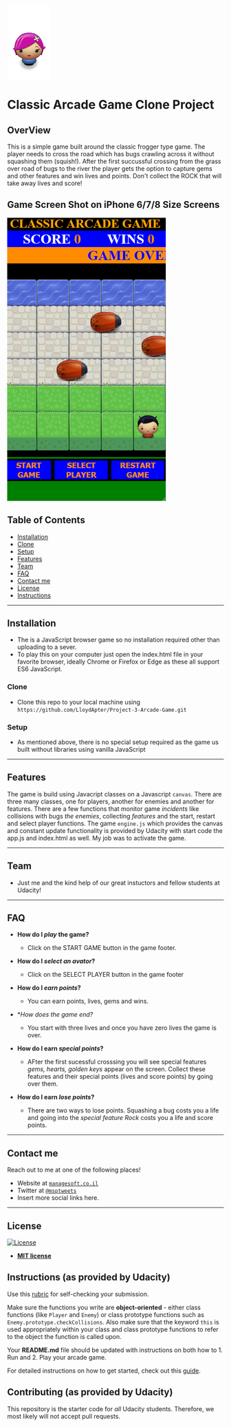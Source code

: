 <img src=https://raw.githubusercontent.com/LloydApter/Project-3-Arcade-Game/master/images/players/char-pink-girl.png>

# Classic Arcade Game Clone Project

## OverView

This is a simple game built around the classic frogger type game.  The player needs to cross the road which has bugs crawling across it without squashing them (squish!).  After the first succussful crossing from the grass over road of bugs to the river the player gets the option to capture gems and other features and win lives and points.  Don't collect the ROCK that will take away lives and score!

## Game Screen Shot on iPhone 6/7/8 Size Screens


<img src=https://raw.githubusercontent.com/LloydApter/Project-3-Arcade-Game/master/images/game-screenshot.png>


## Table of Contents


- [Installation](#installation)
- [Clone](#clone)
- [Setup](#setup)
- [Features](#features)
- [Team](#team)
- [FAQ](#FAQ)
- [Contact me](#contact-me)
- [License](#license)
- [Instructions](#instructions)



---

## Installation

- The is a JavaScript browser game so no installation required other than uploading to a sever.
- To play this on your computer just open the index.html file in your favorite browser, ideally Chrome or Firefox or Edge as these all support ES6 JavaScript.


### Clone

- Clone this repo to your local machine using `https://github.com/LloydApter/Project-3-Arcade-Game.git`


### Setup

- As mentioned above, there is no special setup required as the game us built without libraries using vanilla JavaScript
---


## Features

The game is build using Javacript classes on a Javascript ```canvas```.  There are three many classes, one for players, another for enemies and another for features.  There are a few functions that monitor game *incidents* like collisions with bugs *the enemies*, collecting *features* and the start, restart and select player functions.  The game ```engine.js``` which provides the canvas and constant update functionality is provided by Udacity with start code the app.js and index.html as well. My job was to activate the game. 


---


## Team

- Just me and the kind help of our great instuctors and fellow students at Udacity!


---

## FAQ

- **How do I *play* the game?**
    - Click on the START GAME button in the game footer.

- **How do I *select an avator*?**
    - Click on the SELECT PLAYER button in the game footer

- **How do I *earn points*?**
    - You can earn points, lives, gems and wins.

- **How does the *game end?**
    - You start with three lives and once you have zero lives the game is over.

- **How do I earn *special points*?**
    - AFter the first sucessful crosssing you will see special features *gems, hearts, golden keys* appear on the screen.  Collect these features and their special points (lives and score points) by going over them.

- **How do I earn *lose points*?**
    - There are two ways to lose points. Squashing a bug costs you a life and going into the *special feature Rock* costs you a life and score points.


---

## Contact me

Reach out to me at one of the following places!

- Website at <a href="https://managesoft.co.il" target="_blank">`managesoft.co.il`</a>
- Twitter at <a href="https://twitter.com/msptweets" target="_blank">`@msptweets`</a>
- Insert more social links here.


---

## License

[![License](http://img.shields.io/:license-mit-blue.svg?style=flat-square)](http://badges.mit-license.org)

- **[MIT license](http://opensource.org/licenses/mit-license.php)**



## Instructions (as provided by Udacity)

Use this [rubric](https://review.udacity.com/#!/rubrics/15/view) for self-checking your submission.

Make sure the functions you write are **object-oriented** - either class functions (like `Player` and `Enemy`) or class prototype functions such as `Enemy.prototype.checkCollisions`. Also make sure that the keyword `this` is used appropriately within your class and class prototype functions to refer to the object the function is called upon.

Your **README.md** file should be updated with instructions on both how to 1. Run and 2. Play your arcade game.

For detailed instructions on how to get started, check out this [guide](https://docs.google.com/document/d/1v01aScPjSWCCWQLIpFqvg3-vXLH2e8_SZQKC8jNO0Dc/pub?embedded=true).

## Contributing (as provided by Udacity)

This repository is the starter code for _all_ Udacity students. Therefore, we most likely will not accept pull requests.
